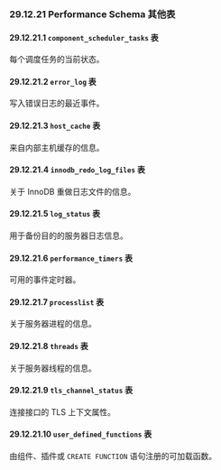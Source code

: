 ### 29.12.21 Performance Schema 其他表

#### 29.12.21.1 `component_scheduler_tasks` 表
每个调度任务的当前状态。

#### 29.12.21.2 `error_log` 表
写入错误日志的最近事件。

#### 29.12.21.3 `host_cache` 表
来自内部主机缓存的信息。

#### 29.12.21.4 `innodb_redo_log_files` 表
关于 InnoDB 重做日志文件的信息。

#### 29.12.21.5 `log_status` 表
用于备份目的的服务器日志信息。

#### 29.12.21.6 `performance_timers` 表
可用的事件定时器。

#### 29.12.21.7 `processlist` 表
关于服务器进程的信息。

#### 29.12.21.8 `threads` 表
关于服务器线程的信息。

#### 29.12.21.9 `tls_channel_status` 表
连接接口的 TLS 上下文属性。

#### 29.12.21.10 `user_defined_functions` 表
由组件、插件或 `CREATE FUNCTION` 语句注册的可加载函数。